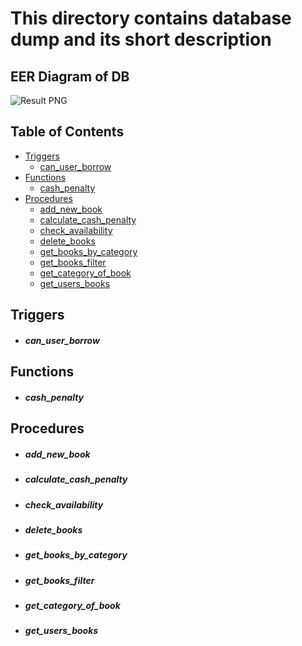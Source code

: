 # This directory contains database dump and its short description
## EER Diagram of DB
![Result PNG](eer.PNG)
## Table of Contents
- [Triggers](#triggers)
  * [can_user_borrow](#can-user-borrow)
- [Functions](#functions)
  * [cash_penalty](#cash-penalty)
- [Procedures](#procedures)
  * [add_new_book](#add-new-book)
  * [calculate_cash_penalty](#calculate-penalty)
  * [check_availability](#check-avail)
  * [delete_books](#delete-book)
  * [get_books_by_category](#get-books-by-cat)
  * [get_books_filter](#get-category-of-book)
  * [get_category_of_book](#get-category-of-book)
  * [get_users_books](#get-user-book)

## Triggers
* ##### can_user_borrow

## Functions
* ##### cash_penalty

## Procedures
* ##### add_new_book
* ##### calculate_cash_penalty
* ##### check_availability
* ##### delete_books
* ##### get_books_by_category
* ##### get_books_filter
* ##### get_category_of_book
* ##### get_users_books

